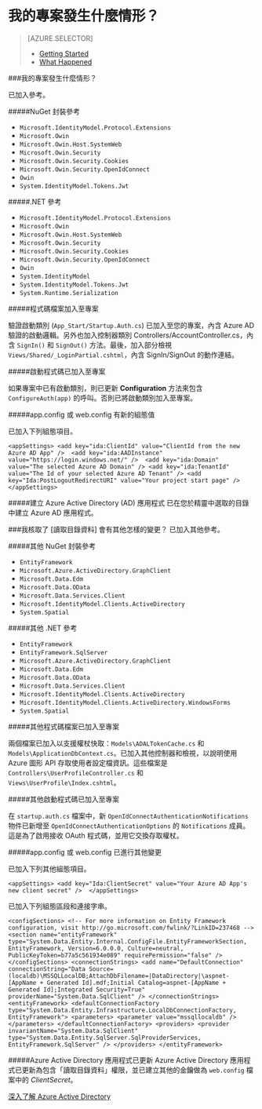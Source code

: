 <properties 
	pageTitle="開始使用 Active Directory 驗證 - 發生什麼情形" 
	description="描述 Azure Active Directory 專案在 Visual Studio 中的情況" 
	services="active-directory" 
	documentationCenter="" 
	authors="patshea123" 
	manager="douge" 
	editor="tglee"/>
  
<tags 
	ms.service="active-directory" 
	ms.workload="web" 
	ms.tgt_pltfrm="vs-what-happened" 
	ms.devlang="na" 
	ms.topic="article" 
	ms.date="05/06/2015" 
	ms.author="patshea123"/>

# 我的專案發生什麼情形？

> [AZURE.SELECTOR]
> - [Getting Started](vs-active-directory-dotnet-getting-started.md)
> - [What Happened](vs-active-directory-dotnet-what-happened.md)

###<span id="whathappened">我的專案發生什麼情形？</span>
 
已加入參考。

#####NuGet 封裝參考

- `Microsoft.IdentityModel.Protocol.Extensions`
- `Microsoft.Owin`
- `Microsoft.Owin.Host.SystemWeb`
- `Microsoft.Owin.Security`
- `Microsoft.Owin.Security.Cookies`
- `Microsoft.Owin.Security.OpenIdConnect`
- `Owin`
- `System.IdentityModel.Tokens.Jwt`

#####.NET 參考

- `Microsoft.IdentityModel.Protocol.Extensions`
- `Microsoft.Owin`
- `Microsoft.Owin.Host.SystemWeb`
- `Microsoft.Owin.Security`
- `Microsoft.Owin.Security.Cookies`
- `Microsoft.Owin.Security.OpenIdConnect`
- `Owin`
- `System.IdentityModel`
- `System.IdentityModel.Tokens.Jwt`
- `System.Runtime.Serialization`

#####程式碼檔案加入至專案 

驗證啟動類別 (`App_Start/Startup.Auth.cs`) 已加入至您的專案，內含 Azure AD 驗證的啟動邏輯。另外也加入控制器類別 Controllers/AccountController.cs，內含 `SignIn()` 和 `SignOut()` 方法。最後，加入部分檢視 `Views/Shared/_LoginPartial.cshtml`，內含 SignIn/SignOut 的動作連結。

#####啟動程式碼已加入至專案
 
如果專案中已有啟動類別，則已更新 **Configuration** 方法來包含 `ConfigureAuth(app)` 的呼叫。否則已將啟動類別加入至專案。

#####app.config 或 web.config 有新的組態值 

已加入下列組態項目。<pre> `<appSettings>
	    <add key="ida:ClientId" value="ClientId from the new Azure AD App" /> 
	    <add key="ida:AADInstance" value="https://login.windows.net/" /> 
	    <add key="ida:Domain" value="The selected Azure AD Domain" />
	    <add key="ida:TenantId" value="The Id of your selected Azure AD Tenant" />
	    <add key="Ida:PostLogoutRedirectURI" value="Your project start page" /> 
	</appSettings>` </pre>

#####建立 Azure Active Directory (AD) 應用程式 
已在您於精靈中選取的目錄中建立 Azure AD 應用程式。

###我核取了 [讀取目錄資料] 會有其他怎樣的變更？
已加入其他參考。

#####其他 NuGet 封裝參考

- `EntityFramework`
- `Microsoft.Azure.ActiveDirectory.GraphClient`
- `Microsoft.Data.Edm`
- `Microsoft.Data.OData`
- `Microsoft.Data.Services.Client`
- `Microsoft.IdentityModel.Clients.ActiveDirectory`
- `System.Spatial`

#####其他 .NET 參考

- `EntityFramework`
- `EntityFramework.SqlServer`
- `Microsoft.Azure.ActiveDirectory.GraphClient`
- `Microsoft.Data.Edm`
- `Microsoft.Data.OData`
- `Microsoft.Data.Services.Client`
- `Microsoft.IdentityModel.Clients.ActiveDirectory`
- `Microsoft.IdentityModel.Clients.ActiveDirectory.WindowsForms`
- `System.Spatial`

#####其他程式碼檔案已加入至專案 

兩個檔案已加入以支援權杖快取：`Models\ADALTokenCache.cs` 和 `Models\ApplicationDbContext.cs`。已加入其他控制器和檢視，以說明使用 Azure 圖形 API 存取使用者設定檔資訊。這些檔案是 `Controllers\UserProfileController.cs` 和 `Views\UserProfile\Index.cshtml`。

#####其他啟動程式碼已加入至專案
 
在 `startup.auth.cs` 檔案中，新 `OpenIdConnectAuthenticationNotifications` 物件已新增至 `OpenIdConnectAuthenticationOptions` 的 `Notifications` 成員。這是為了啟用接收 OAuth 程式碼，並用它交換存取權杖。

#####app.config 或 web.config 已進行其他變更

已加入下列其他組態項目。<pre> `<appSettings>
	    <add key="Ida:ClientSecret" value="Your Azure AD App's new client secret" /> 
	</appSettings>` </pre>

已加入下列組態區段和連接字串。 <pre> `<configSections>
	    <!-- For more information on Entity Framework configuration, visit http://go.microsoft.com/fwlink/?LinkID=237468 -->
	    <section name="entityFramework" type="System.Data.Entity.Internal.ConfigFile.EntityFrameworkSection, EntityFramework, Version=6.0.0.0, Culture=neutral, PublicKeyToken=b77a5c561934e089" requirePermission="false" />
	</configSections>
	<connectionStrings>
	    <add name="DefaultConnection" connectionString="Data Source=(localdb)\MSSQLLocalDB;AttachDbFilename=|DataDirectory|\aspnet-[AppName + Generated Id].mdf;Initial Catalog=aspnet-[AppName + Generated Id];Integrated Security=True" providerName="System.Data.SqlClient" />
	</connectionStrings>
	<entityFramework>
	    <defaultConnectionFactory type="System.Data.Entity.Infrastructure.LocalDbConnectionFactory, EntityFramework">
	      <parameters>
	        <parameter value="mssqllocaldb" />
	      </parameters>
	    </defaultConnectionFactory>
	    <providers>
	      <provider invariantName="System.Data.SqlClient" type="System.Data.Entity.SqlServer.SqlProviderServices, EntityFramework.SqlServer" />
	    </providers>
	</entityFramework>`</pre>


#####Azure Active Directory 應用程式已更新
Azure Active Directory 應用程式已更新為包含「讀取目錄資料」權限，並已建立其他的金鑰做為 `web.config` 檔案中的 *ClientSecret*。

[深入了解 Azure Active Directory](http://azure.microsoft.com/services/active-directory/)
 

<!---HONumber=62-->